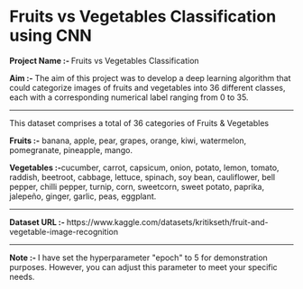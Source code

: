 # Fruits vs Vegetables Classification using CNN

<b> Project Name :- </b> Fruits vs Vegetables Classification

<b> Aim :- </b>  The aim of this project was to develop a deep learning algorithm that could categorize images of fruits and vegetables into 36 different classes, each with a corresponding numerical label ranging from 0 to 35.
<hr>


This dataset comprises a total of 36 categories of Fruits & Vegetables

<b>Fruits :-</b> banana, apple, pear, grapes, orange, kiwi, watermelon, pomegranate, pineapple, mango.

<b>Vegetables :-</b>cucumber, carrot, capsicum, onion, potato, lemon, tomato, raddish, beetroot, cabbage, lettuce, spinach, soy bean, cauliflower, bell pepper, chilli pepper, turnip, corn, sweetcorn, sweet potato, paprika, jalepeño, ginger, garlic, peas, eggplant.




<hr><b> Dataset URL :- </b> https://www.kaggle.com/datasets/kritikseth/fruit-and-vegetable-image-recognition 
<hr><b> Note :- </b> I have set the hyperparameter "epoch" to 5 for demonstration purposes. However, you can adjust this parameter to meet your specific needs.
